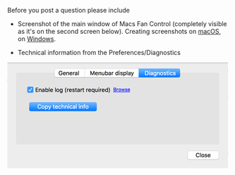 Before you post a question please include 

- Screenshot of the main window of Macs Fan Control (completely visible as it's on the second screen below). 
Creating screenshots on [macOS](http://www.wikihow.com/Take-a-Screenshot-in-Mac-OS-X), on [Windows](http://www.wikihow.com/Take-a-Screenshot-in-Microsoft-Windows).

- Technical information from the Preferences/Diagnostics

![GitHub Logo](create_issue_tech_info.png)
